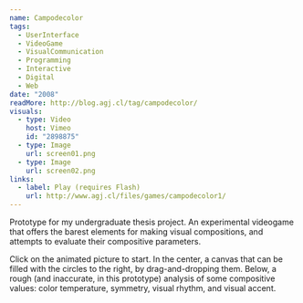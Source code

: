 ```yaml
---
name: Campodecolor
tags:
  - UserInterface
  - VideoGame
  - VisualCommunication
  - Programming
  - Interactive
  - Digital
  - Web
date: "2008"
readMore: http://blog.agj.cl/tag/campodecolor/
visuals:
  - type: Video
    host: Vimeo
    id: "2898875"
  - type: Image
    url: screen01.png
  - type: Image
    url: screen02.png
links:
  - label: Play (requires Flash)
    url: http://www.agj.cl/files/games/campodecolor1/
---
```



Prototype for my undergraduate thesis project. An experimental videogame that offers the barest elements for making visual compositions, and attempts to evaluate their compositive parameters.

Click on the animated picture to start. In the center, a canvas that can be filled with the circles to the right, by drag-and-dropping them. Below, a rough (and inaccurate, in this prototype) analysis of some compositive values: color temperature, symmetry, visual rhythm, and visual accent.
